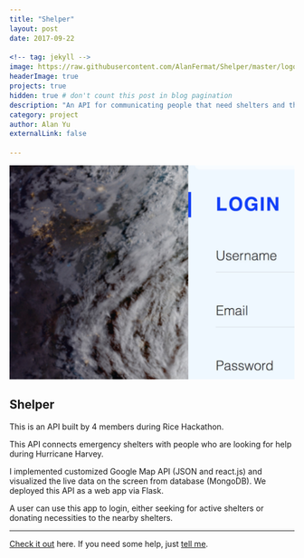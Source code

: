 ```yaml
---
title: "Shelper"
layout: post
date: 2017-09-22

<!-- tag: jekyll -->
image: https://raw.githubusercontent.com/AlanFermat/Shelper/master/logo.png
headerImage: true
projects: true
hidden: true # don't count this post in blog pagination
description: "An API for communicating people that need shelters and the available shelters during Harvey Hurricane"
category: project
author: Alan Yu
externalLink: false

---
```


![Screenshot](https://raw.githubusercontent.com/AlanFermat/Shelper/master/frontend/shelper.jpg)

## Shelper

This is an API built by 4 members during Rice Hackathon. 

This API connects emergency shelters with people who are looking for help during Hurricane Harvey. 

I implemented customized Google Map API (JSON and react.js) and visualized the live data on the screen from database (MongoDB). We deployed this API as a web app via Flask.

A user can use this app to login, either seeking for active shelters or donating necessities to the nearby shelters. 

---

[Check it out](https://github.com/AlanFermat/Shelper) here.
If you need some help, just [tell me](https://github.com/AlanFermat/Shelper/issues).
